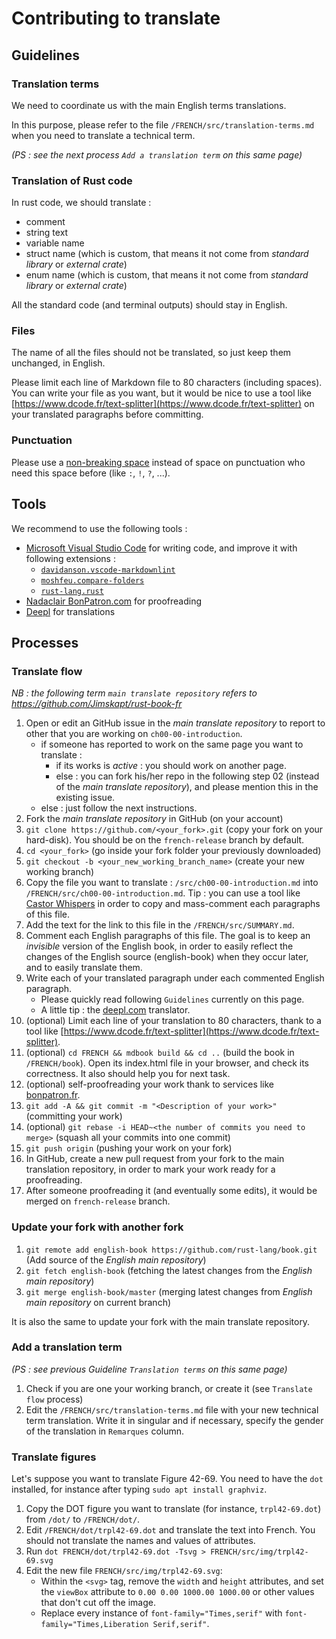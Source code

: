 # Contributing to translate

## Guidelines

### Translation terms

We need to coordinate us with the main English terms translations.

In this purpose, please refer to the file `/FRENCH/src/translation-terms.md`
when you need to translate a technical term.

*(PS : see the next process `Add a translation term` on this same page)*

### Translation of Rust code

In rust code, we should translate :

- comment
- string text
- variable name
- struct name (which is custom, that means it not come from *standard library*
  or *external crate*)
- enum name (which is custom, that means it not come from *standard library*
  or *external crate*)

All the standard code (and terminal outputs) should stay in English.

### Files

The name of all the files should not be translated, so just keep them unchanged,
in English.

Please limit each line of Markdown file to 80 characters (including spaces). You
can write your file as you want, but it would be nice to use a tool like
[https://www.dcode.fr/text-splitter](https://www.dcode.fr/text-splitter) on your
translated paragraphs before committing.

### Punctuation

Please use a [non-breaking space](https://en.wikipedia.org/wiki/Non-breaking_space)
instead of space on punctuation who need this space before (like `:`, `!`, `?`,
...).

## Tools

We recommend to use the following tools :

- [Microsoft Visual Studio Code](https://code.visualstudio.com/) for writing
  code, and improve it with following extensions :
    - [`davidanson.vscode-markdownlint`](https://marketplace.visualstudio.com/items?itemName=davidanson.vscode-markdownlint)
    - [`moshfeu.compare-folders`](https://marketplace.visualstudio.com/items?itemName=moshfeu.compare-folders)
    - [`rust-lang.rust`](https://marketplace.visualstudio.com/items?itemName=rust-lang.rust)
- [Nadaclair BonPatron.com](https://bonpatron.com/) for proofreading
- [Deepl](https://www.deepl.com/translator) for translations

## Processes

### Translate flow

*NB : the following term `main translate repository` refers to
<https://github.com/Jimskapt/rust-book-fr>*

01. Open or edit an GitHub issue in the *main translate repository* to report to
    other that you are working on `ch00-00-introduction`.
      - if someone has reported to work on the same page you want to translate :
        - if its works is *active* : you should work on another page.
        - else : you can fork his/her repo in the following step 02 (instead of
          the *main translate repository*), and please mention this in the
          existing issue.
      - else : just follow the next instructions.
02. Fork the *main translate repository* in GitHub (on your account)
03. `git clone https://github.com/<your_fork>.git`
    (copy your fork on your hard-disk). You should be on the `french-release`
    branch by default.
04. `cd <your_fork>` (go inside your fork folder your previously downloaded)
05. `git checkout -b <your_new_working_branch_name>` (create your new working
    branch)
06. Copy the file you want to translate : `/src/ch00-00-introduction.md` into
    `/FRENCH/src/ch00-00-introduction.md`. Tip : you can use a tool like
    [Castor Whispers](https://github.com/Jimskapt/castor_whispers) in order to
    copy and mass-comment each paragraphs of this file.
07. Add the text for the link to this file in the `/FRENCH/src/SUMMARY.md`.
08. Comment each English paragraphs of this file. The goal is to keep an
    *invisible* version of the English book, in order to easily reflect the
    changes of the English source (english-book) when they occur later, and to
    easily translate them.
09. Write each of your translated paragraph under each commented English
    paragraph.
      - Please quickly read following `Guidelines` currently on this page.
      - A little tip : the [deepl.com](https://www.deepl.com/) translator.
10. (optional) Limit each line of your translation to 80 characters, thank to a
    tool like
    [https://www.dcode.fr/text-splitter](https://www.dcode.fr/text-splitter).
11. (optional) `cd FRENCH && mdbook build && cd ..` (build the book in
    `/FRENCH/book`). Open its index.html file in your browser, and check its
    correctness. It also should help you for next task.
12. (optional) self-proofreading your work thank to services like
    [bonpatron.fr](https://bonpatron.com).
13. `git add -A && git commit -m "<Description of your work>"` (committing your
    work)
14. (optional) `git rebase -i HEAD~<the number of commits you need to merge>`
    (squash all your commits into one commit)
15. `git push origin` (pushing your work on your fork)
16. In GitHub, create a new pull request from your fork to the main translation
    repository, in order to mark your work ready for a proofreading.
17. After someone proofreading it (and eventually some edits), it would be
    merged on `french-release` branch.

### Update your fork with another fork

01. `git remote add english-book https://github.com/rust-lang/book.git`
    (Add source of the *English main repository*)
02. `git fetch english-book` (fetching the latest changes from the *English main
    repository*)
03. `git merge english-book/master` (merging latest changes from *English main
    repository* on current branch)

It is also the same to update your fork with the main translate repository.

### Add a translation term

*(PS : see previous Guideline `Translation terms` on this same page)*

01. Check if you are one your working branch, or create it (see `Translate flow`
    process)
02. Edit the `/FRENCH/src/translation-terms.md` file with your new technical
    term translation. Write it in singular and if necessary, specify the gender
    of the translation in `Remarques` column.

### Translate figures

Let's suppose you want to translate Figure 42-69.
You need to have the `dot` installed, for instance after typing
`sudo apt install graphviz`.

01. Copy the DOT figure you want to translate (for instance, `trpl42-69.dot`)
    from `/dot/` to `/FRENCH/dot/`.
02. Edit `/FRENCH/dot/trpl42-69.dot` and translate the text into French.
    You should not translate the names and values of attributes.
03. Run `dot FRENCH/dot/trpl42-69.dot -Tsvg > FRENCH/src/img/trpl42-69.svg`
04. Edit the new file `FRENCH/src/img/trpl42-69.svg`:
    - Within the `<svg>` tag, remove the `width` and `height` attributes, and
      set the `viewBox` attribute to `0.00 0.00 1000.00 1000.00` or other values
      that don't cut off the image.
    - Replace every instance of `font-family="Times,serif"` with
      `font-family="Times,Liberation Serif,serif"`.
